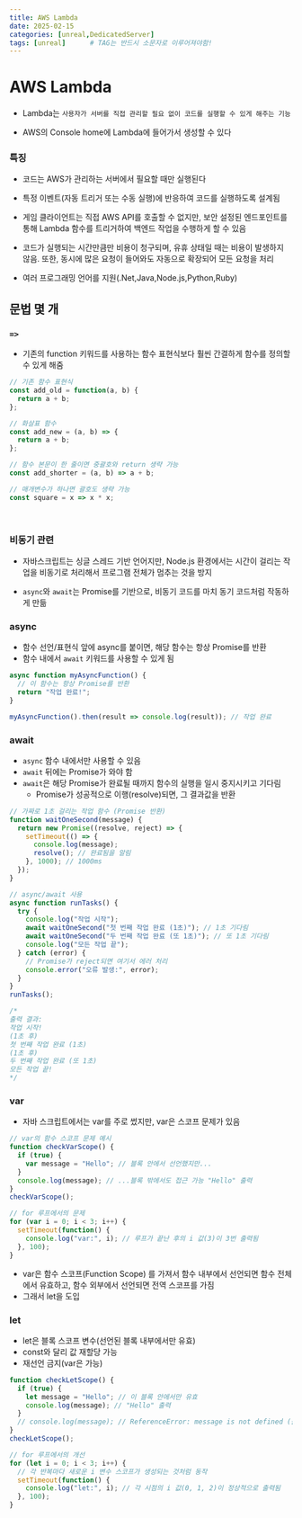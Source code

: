 ```yaml
---
title: AWS Lambda
date: 2025-02-15
categories: [unreal,DedicatedServer]
tags: [unreal]		# TAG는 반드시 소문자로 이루어져야함!
---
```


# AWS Lambda

* Lambda는 `사용자가 서버를 직접 관리할 필요 없이 코드를 실행할 수 있게 해주는 기능`

* AWS의 Console home에 Lambda에 들어가서 생성할 수 있다

### 특징

* 코드는 AWS가 관리하는 서버에서 필요할 때만 실행된다

* 특정 이벤트(자동 트리거 또는 수동 실행)에 반응하여 코드를 실행하도록 설계됨

* 게임 클라이언트는 직접 AWS API를 호출할 수 없지만, 보안 설정된 엔드포인트를 통해 Lambda 함수를 트리거하여 백엔드 작업을 수행하게 할 수 있음

* 코드가 실행되는 시간만큼만 비용이 청구되며, 유휴 상태일 때는 비용이 발생하지 않음. 또한, 동시에 많은 요청이 들어와도 자동으로 확장되어 모든 요청을 처리

* 여러 프로그래밍 언어를 지원(.Net,Java,Node.js,Python,Ruby)


## 문법 몇 개

### `=>`

*  기존의 function 키워드를 사용하는 함수 표현식보다 훨씬 간결하게 함수를 정의할 수 있게 해줌

```js
// 기존 함수 표현식
const add_old = function(a, b) {
  return a + b;
};

// 화살표 함수
const add_new = (a, b) => {
  return a + b;
};

// 함수 본문이 한 줄이면 중괄호와 return 생략 가능
const add_shorter = (a, b) => a + b;

// 매개변수가 하나면 괄호도 생략 가능
const square = x => x * x;
```

<br>

### 비동기 관련

* 자바스크립트는 싱글 스레드 기반 언어지만,  Node.js 환경에서는 시간이 걸리는 작업을 비동기로 처리해서 프로그램 전체가 멈추는 것을 방지

* `async`와 `await`는 Promise를 기반으로, 비동기 코드를 마치 동기 코드처럼 작동하게 만듦


### async 

* 함수 선언/표현식 앞에 async를 붙이면, 해당 함수는 항상 Promise를 반환
* 함수 내에서 `await` 키워드를 사용할 수 있게 됨

```js
async function myAsyncFunction() {
  // 이 함수는 항상 Promise를 반환
  return "작업 완료!";
}

myAsyncFunction().then(result => console.log(result)); // 작업 완료
```


### await

* `async` 함수 내에서만 사용할 수 있음
* `await` 뒤에는 Promise가 와야 함
* `await`은 해당 Promise가 완료될 때까지 함수의 실행을 일시 중지시키고 기다림
  * Promise가 성공적으로 이행(resolve)되면, 그 결과값을 반환

```js
// 가짜로 1초 걸리는 작업 함수 (Promise 반환)
function waitOneSecond(message) {
  return new Promise((resolve, reject) => {
    setTimeout(() => {
      console.log(message);
      resolve(); // 완료됨을 알림
    }, 1000); // 1000ms
  });
}

// async/await 사용
async function runTasks() {
  try {
    console.log("작업 시작");
    await waitOneSecond("첫 번째 작업 완료 (1초)"); // 1초 기다림
    await waitOneSecond("두 번째 작업 완료 (또 1초)"); // 또 1초 기다림
    console.log("모든 작업 끝");
  } catch (error) {
    // Promise가 reject되면 여기서 에러 처리
    console.error("오류 발생:", error);
  }
}
runTasks();

/*
출력 결과:
작업 시작!
(1초 후)
첫 번째 작업 완료 (1초)
(1초 후)
두 번째 작업 완료 (또 1초)
모든 작업 끝!
*/
```

### var

* 자바 스크립트에서는 var를 주로 썼지만, var은 스코프 문제가 있음

```js
// var의 함수 스코프 문제 예시
function checkVarScope() {
  if (true) {
    var message = "Hello"; // 블록 안에서 선언했지만...
  }
  console.log(message); // ...블록 밖에서도 접근 가능 "Hello" 출력
}
checkVarScope();

// for 루프에서의 문제
for (var i = 0; i < 3; i++) {
  setTimeout(function() {
    console.log("var:", i); // 루프가 끝난 후의 i 값(3)이 3번 출력됨
  }, 100);
}
```

* var은 함수 스코프(Function Scope) 를 가져서 함수 내부에서 선언되면 함수 전체에서 유효하고, 함수 외부에서 선언되면 전역 스코프를 가짐
* 그래서 let을 도입


### let

* let은 블록 스코프 변수(선언된 블록 내부에서만 유효)
* const와 달리 값 재할당 가능
* 재선언 금지(var은 가능)

```js
function checkLetScope() {
  if (true) {
    let message = "Hello"; // 이 블록 안에서만 유효
    console.log(message); // "Hello" 출력
  }
  // console.log(message); // ReferenceError: message is not defined (블록 밖 접근 불가)
}
checkLetScope();

// for 루프에서의 개선
for (let i = 0; i < 3; i++) {
  // 각 반복마다 새로운 i 변수 스코프가 생성되는 것처럼 동작
  setTimeout(function() {
    console.log("let:", i); // 각 시점의 i 값(0, 1, 2)이 정상적으로 출력됨
  }, 100);
}
```


